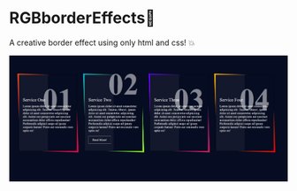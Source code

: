 # RGBborderEffects💫

A creative border effect using only html and css! 💥




![RGB-border-picture](https://github.com/FireQueen-3010/RGBborderEffects/blob/master/rgbBorder.jpg?raw=true)


